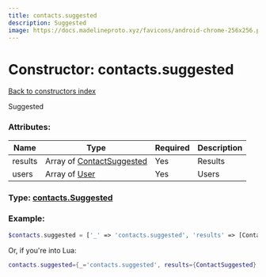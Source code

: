 ```yaml
---
title: contacts.suggested
description: Suggested
image: https://docs.madelineproto.xyz/favicons/android-chrome-256x256.png
---
```

# Constructor: contacts.suggested  
[Back to constructors index](index.md)



Suggested

### Attributes:

| Name     |    Type       | Required | Description |
|----------|---------------|----------|-------------|
|results|Array of [ContactSuggested](../types/ContactSuggested.md) | Yes|Results|
|users|Array of [User](../types/User.md) | Yes|Users|



### Type: [contacts.Suggested](../types/contacts.Suggested.md)


### Example:

```php
$contacts.suggested = ['_' => 'contacts.suggested', 'results' => [ContactSuggested, ContactSuggested], 'users' => [User, User]];
```  


Or, if you're into Lua:

```lua
contacts.suggested={_='contacts.suggested', results={ContactSuggested}, users={User}}

```


